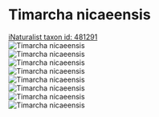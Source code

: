 
Timarcha nicaeensis
===================
  
[iNaturalist taxon id: 481291](https://www.inaturalist.org/taxa/481291)  
![Timarcha nicaeensis](https://inaturalist-open-data.s3.amazonaws.com/photos/233568128/medium.jpeg)  
![Timarcha nicaeensis](https://inaturalist-open-data.s3.amazonaws.com/photos/233568168/medium.jpeg)  
![Timarcha nicaeensis](https://inaturalist-open-data.s3.amazonaws.com/photos/233568245/medium.jpeg)  
![Timarcha nicaeensis](https://inaturalist-open-data.s3.amazonaws.com/photos/233568294/medium.jpeg)  
![Timarcha nicaeensis](https://inaturalist-open-data.s3.amazonaws.com/photos/233568336/medium.jpeg)  
![Timarcha nicaeensis](https://inaturalist-open-data.s3.amazonaws.com/photos/233567268/medium.jpeg)  
![Timarcha nicaeensis](https://inaturalist-open-data.s3.amazonaws.com/photos/233321812/medium.jpeg)  
![Timarcha nicaeensis](https://inaturalist-open-data.s3.amazonaws.com/photos/233321921/medium.jpeg)